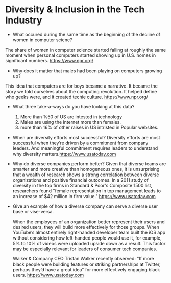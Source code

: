 # Diversity & Inclusion in the Tech Industry

- What occured during the same time as the beginning of the decline of women in computer sciene?

The share of women in computer science started falling at roughly the same moment when personal computers started showing up in U.S. homes in significant numbers. <https://www.npr.org/>

- Why does it matter that males had been playing on computers growing up?

This idea that computers are for boys became a narrative. It became the story we told ourselves about the computing revolution. It helped define who geeks were, and it created techie culture. <https://www.npr.org/>

- What three take-a-ways do you have looking at this data?

    1. More than %50 of US are intested in technology
    2. Males are using the internet more than females.
    3. more than 16% of other raises in US intristed in Popular websites.

- When are diversity efforts most successful?
    Diversity efforts are most successful when they’re driven by a commitment from company leaders. And meaningful commitment requires leaders to understand why diversity matters.<https://www.usatoday.com>
- Why do diverse companies perform better?
    Given that diverse teams are smarter and more creative than homogeneous ones, it is unsurprising that a wealth of research shows a strong correlation between diverse organizations and positive financial outcomes. In a 2011 study of diversity in the top firms in Standard & Poor's Composite 1500 list, researchers found "female representation in top management leads to an increase of $42 million in firm value."
    <https://www.usatoday.com>
- Give an example of how a diverse company can serve a diverse user base or vise-versa.

    When the employees of an organization better represent their users and desired users, they will build more effectively for those groups. When YouTube’s almost entirely right-handed developer team built the iOS app without considering how left-handed people would use it, for example, 5% to 10% of videos were uploaded upside down as a result. This factor may be especially relevant for leaders of consumer tech companies.

    Walker & Company CEO Tristan Walker recently observed: "If more black people were building features or striking partnerships at Twitter, perhaps they’d have a great idea" for more effectively engaging black users.
    <https://www.usatoday.com>
    